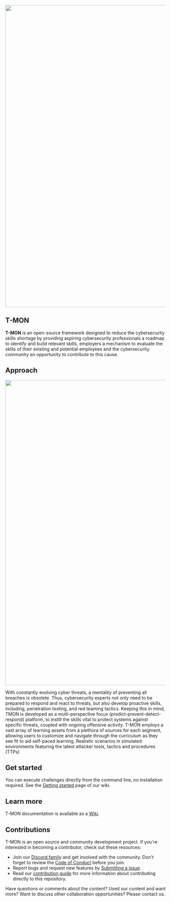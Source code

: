 <p><img src="https://github.com/trillium-infosec-systems/T-MON/blob/main/img/logo.png" width="950px" /></p>

## T-MON

**T-MON** is an open-source framework designed to reduce the cybersecurity skills shortage by providing aspiring cybersecurity professionals a roadmap to identify and build relevant skills, employers a mechanism to evaluate the skills of their existing and potential employees and the cybersecurity community an opportunity to contribute to this cause.


## Approach

<p><img src="https://github.com/trillium-infosec-systems/T-MON/blob/main/img/poster.jpg" width="960px" /></p>

With constantly evolving cyber threats, a mentality of preventing all breaches is obsolete. Thus, cybersecurity experts not only need to be prepared to respond and react to threats, but also develop proactive skills, including, penetration testing, and red teaming tactics. Keeping this in mind, TMON is developed as a multi-perspective focus (predict-prevent-detect-respond) platform, to instill the skills vital to protect systems against specific threats, coupled with ongoing offensive activity. T-MON employs a vast array of learning assets from a plethora of sources for each segment, allowing users to customize and navigate through the curriculum as they see fit to aid self-paced learning. Realistic scenarios in simulated environments featuring the latest attacker tools, tactics and procedures (TTPs)



## Get started
You can execute challenges directly from the command line, no installation required. See the [Getting started](https://github.com/trillium-infosec-systems/T-MON/wiki/Getting-Started) page of our wiki.

## Learn more
T-MON documentation is available as a [Wiki](https://github.com/trillium-infosec-systems/T-MON/wiki).




## Contributions

T-MON is an open source and community development project. If you're interested in becoming a contributor, check out these resources:

  * Join our [Discord family](https://discord.gg/YEhDnKBXWy) and get involved with the community. Don't forget to review the [Code of Conduct](https://github.com/trillium-infosec-systems/T-MON/blob/main/_Code%20of%20conduct.md) before you join.
  * Report bugs and request new features by [Submitting a issue](https://github.com/trillium-infosec-systems/T-MON/issues/new/choose).
  * Read our [contribution guide](https://github.com/trillium-infosec-systems/T-MON/wiki/Contributing-to-T-MON) for more information about contributing directly to this repository.

Have questions or comments about the content? Used our content and want more? Want to discuss other collaboration opportunities? Please contact us.
